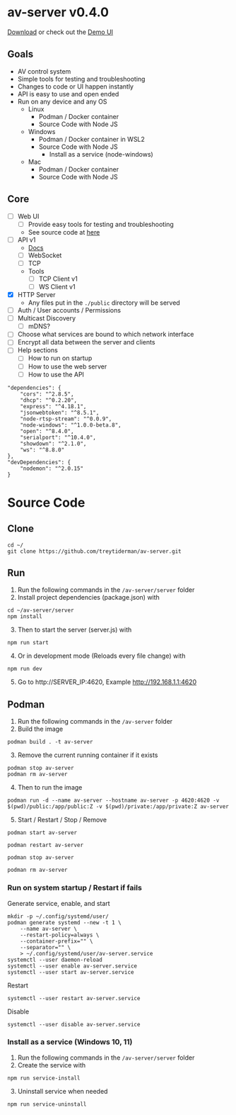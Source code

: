 # av-server v0.4.0

[Download](https://github.com/TreyTiderman/av-server/releases/tag/v0.4) or check out the [Demo UI](https://trey.app/av-server)

## Goals

- AV control system
- Simple tools for testing and troubleshooting
- Changes to code or UI happen instantly
- API is easy to use and open ended
- Run on any device and any OS
    - Linux
        - Podman / Docker container
        - Source Code with Node JS
    - Windows
        - Podman / Docker container in WSL2
        - Source Code with Node JS
            - Install as a service (node-windows)
    - Mac
        - Podman / Docker container
        - Source Code with Node JS

## Core

- [ ] Web UI
    - [ ] Provide easy tools for testing and troubleshooting
    - See source code at [here](https://github.com/TreyTiderman/av-server-ui)
- [ ] API v1
    - [Docs](./public/docs/api/api.md)
    - [ ] WebSocket
    - [ ] TCP
    - Tools
        - [ ] TCP Client v1
        - [ ] WS Client v1
- [x] HTTP Server
    - Any files put in the `./public` directory will be served
- [ ] Auth / User accounts / Permissions
- [ ] Multicast Discovery
    - [ ] mDNS?
- [ ] Choose what services are bound to which network interface
- [ ] Encrypt all data between the server and clients
- [ ] Help sections
    - [ ] How to run on startup
    - [ ] How to use the web server
    - [ ] How to use the API

```
"dependencies": {
    "cors": "^2.8.5",
    "dhcp": "^0.2.20",
    "express": "^4.18.1",
    "jsonwebtoken": "^8.5.1",
    "node-rtsp-stream": "^0.0.9",
    "node-windows": "^1.0.0-beta.8",
    "open": "^8.4.0",
    "serialport": "^10.4.0",
    "showdown": "^2.1.0",
    "ws": "^8.8.0"
},
"devDependencies": {
    "nodemon": "^2.0.15"
}
```

# Source Code

## Clone

```
cd ~/
git clone https://github.com/treytiderman/av-server.git
```

## Run

1. Run the following commands in the `/av-server/server` folder
2. Install project dependencies (package.json) with

```
cd ~/av-server/server
npm install
```

3. Then to start the server (server.js) with

```
npm run start
```

4. Or in development mode (Reloads every file change) with

```
npm run dev
```

5. Go to http://SERVER_IP:4620, Example http://192.168.1.1:4620

## Podman

1. Run the following commands in the `/av-server` folder
2. Build the image

```
podman build . -t av-server
```

3. Remove the current running container if it exists

```
podman stop av-server
podman rm av-server
```

4. Then to run the image

```
podman run -d --name av-server --hostname av-server -p 4620:4620 -v $(pwd)/public:/app/public:Z -v $(pwd)/private:/app/private:Z av-server
```

5. Start / Restart / Stop / Remove

```
podman start av-server
```

```
podman restart av-server
```

```
podman stop av-server
```

```
podman rm av-server
```

### Run on system startup / Restart if fails

Generate service, enable, and start

```
mkdir -p ~/.config/systemd/user/
podman generate systemd --new -t 1 \
	--name av-server \
	--restart-policy=always \
	--container-prefix="" \
	--separator="" \
	> ~/.config/systemd/user/av-server.service
systemctl --user daemon-reload
systemctl --user enable av-server.service
systemctl --user start av-server.service
```

Restart

```
systemctl --user restart av-server.service
```

Disable

```
systemctl --user disable av-server.service
```

### Install as a service (Windows 10, 11)

1. Run the following commands in the `/av-server/server` folder
2. Create the service with

```
npm run service-install
```

3. Uninstall service when needed

```
npm run service-uninstall
```
